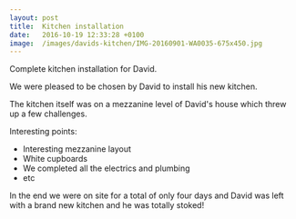 ```yaml
---
layout: post
title:  Kitchen installation
date:   2016-10-19 12:33:28 +0100
image:  /images/davids-kitchen/IMG-20160901-WA0035-675x450.jpg 
---
```


Complete kitchen installation for David.

We were pleased to be chosen by David to install his new kitchen.

The kitchen itself was on a mezzanine level of David's house which threw up a few challenges.

Interesting points:

 - Interesting mezzanine layout
 - White cupboards
 - We completed all the electrics and plumbing
 - etc

In the end we were on site for a total of only four days and David was left with a brand new kitchen and he was totally stoked!
